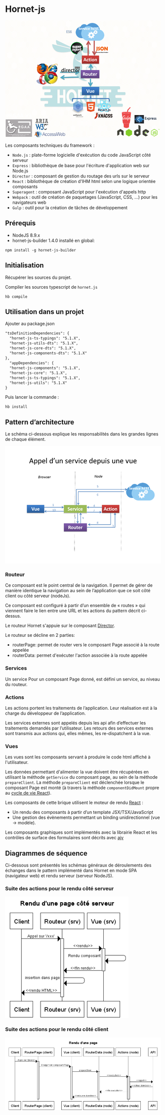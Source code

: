 # Hornet-js

![Presentation generale](./sources/hornet-diagramme-5.1.png)


Les composants techniques du framework : 

* `Node.js` : plate-forme logicielle d'exécution du code JavaScript côté serveur 
* `Express` : bibliothèque de base pour l'écriture d'application web sur Node.js 
* `Director` : composant de gestion du routage des urls sur le serveur 
* `React` : bibliothèque de création d'IHM html selon une logique orientée composants 
* `Superagent` : composant JavaScript pour l'exécution d'appels http 
* `Webpack` : outil de création de paquetages (JavaScript, CSS, ...) pour les navigateurs web 
* `Gulp` : outil pour la création de tâches de développement


## Prérequis

* NodeJS 8.9.x
* hornet-js-builder 1.4.0 installé en global:

```shell
npm install -g hornet-js-builder
```

## Initialisation

Récupérer les sources du projet.

Compiler les sources typescript de `hornet.js`

```shell
hb compile
```

## Utilisation dans un projet

Ajouter au package.json

```shell
"tsDefinitionDependencies": {
  "hornet-js-ts-typings": "5.1.X",
  "hornet-js-utils-dts": "5.1.X",
  "hornet-js-core-dts": "5.1.X",
  "hornet-js-components-dts": "5.1.X"
},
  "appDependencies": {
  "hornet-js-components": "5.1.X",
  "hornet-js-core": "5.1.X",
  "hornet-js-ts-typings": "5.1.X",
  "hornet-js-utils": "5.1.X"
}
```

Puis lancer la commande : 

```shell
hb install
```

## Pattern d’architecture

Le schéma ci-dessous explique les responsabilités dans les grandes lignes de chaque élément.

![Pattern](./sources/pattern-hornet.png)


### <a id="Routeur"></a> Routeur

Ce composant est le point central de la navigation. Il permet de gérer de manière identique la navigation au sein de l’application que ce soit côté client ou côté serveur (nodeJs).

Ce composant est configuré à partir d’un ensemble de « routes » qui viennent faire le lien entre une URL et les actions du pattern décrit ci-dessus.

Le routeur Hornet s'appuie sur le composant [Director](https://github.com/flatiron/director).

Le routeur se décline en 2 parties:

* routerPage: permet de router vers le composant Page associé à la route appelée
* routerData: permet d'exécuter l'action associée à la route appelée

### Services

Un service 
Pour un composant Page donné, est défini un service, au niveau du routeur. 

### Actions

Les actions portent les traitements de l’application. Leur réalisation est à la charge du développeur de l’application.

Les services externes sont appelés depuis les api afin d’effectuer les traitements demandés par l’utilisateur. Les retours des services externes sont transmis aux actions qui, elles mêmes, les re-dispatchent à la vue.


### Vues

Les vues sont les composants servant à produire le code html affiché à l'utilisateur.

Les données permettant d'alimenter la vue doivent être récupérées en utilisant la méthode  `getService` du composant page, au sein de la méthode `prepareClient`. 
La méthode `prepareClient` est déclenchée lorsque le composant Page est monté (à travers la méthode `componentDidMount` propre au [cycle de vie React](https://facebook.github.io/react/docs/react-component.html)).


Les composants de cette brique utilisent le moteur de rendu [React](http://facebook.github.io/react/) :

* Un rendu des composants à partir d’un template JSX/TSX/JavaScript
* Une gestion des évènements permettant un binding unidirectionnel (vue -> modèle).

Les composants graphiques sont implémentés avec la librairie React et les contrôles de surface des formulaires sont décrits avec [ajv](https://github.com/epoberezkin/ajv) 

## Diagrammes de séquence

Ci-dessous sont présentés les schémas généraux de déroulements des échanges dans le pattern implémenté dans Hornet en mode SPA (navigateur web) et rendu serveur (serveur NodeJS).

### Suite des actions pour le rendu côté serveur

![Pattern Rendu d'une page côté serveur](./sources/pattern-rendu-serveur.png)

### Suite des actions pour le rendu côté client

![Pattern Rendu d'une page côté serveur](./sources/pattern-rendu-client.png)

